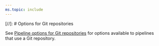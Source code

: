 ```yaml
---
ms.topic: include
---
```


[//]: # Options for Git repositories

See [Pipeline options for Git repositories](../pipeline-options-for-git.md) for options available to pipelines that use a Git repository.
